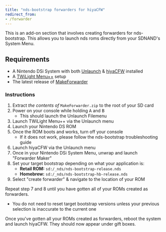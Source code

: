 ```yaml
---
title: "nds-bootstrap forwarders for hiyaCFW"
redirect_from:
- /forwarder
---
```


This is an add-on section that involves creating forwarders for nds-bootstrap. This allows you to launch nds roms directly from your SDNAND's System Menu.

## Requirements

- A Nintendo DSi System with both [Unlaunch](/installing-unlaunch) & [hiyaCFW](/hiyacfw-setup) installed
- A [TWiLight Menu++](launching-the-exploit#twilight-menu) setup
- The latest release of [MakeForwarder](https://github.com/Ta180m/Make-Forwarder-Dsi/releases)

### Instructions

1. Extract *the contents of* `MakeForwarder.zip` to the root of your SD card
1. Power on your console while holding <kbd class="face">A</kbd> and <kbd class="face">B</kbd>
   - This should launch the Unlaunch Filemenu
1. Launch TWiLight Menu++ via the Unlaunch menu
1. Launch your Nintendo DS ROM
1. Once the ROM boots and works, turn off your console
   - If it does not work, please follow the nds-bootstrap troubleshooting guide
1. Launch hiyaCFW via the Unlaunch menu
1. Once in your Nintendo DSi System Menu, unwrap and launch "Forwarder Maker"
1. Set your target bootstrap depending on what your application is:
   - **Retail ROM:** `sd:/_nds/nds-bootstrap-release.nds`
   - **Homebrew:** `sd:/_nds/nds-bootstrap-hb-release.nds`
1. Select "create forwarder" & navigate to the location of your ROM

Repeat step 7 and 8 until you have gotten all of your ROMs created as forwarders.
- You do not need to reset target bootstrap versions unless your previous selection is inaccurate to the current one

Once you've gotten all your ROMs created as forwarders, reboot the system and launch hiyaCFW. They should now appear under gift boxes.
